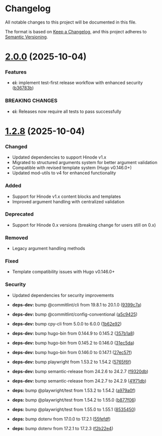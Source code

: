# Changelog

All notable changes to this project will be documented in this file.

The format is based on [Keep a Changelog](https://keepachangelog.com/en/1.0.0/),
and this project adheres to [Semantic Versioning](https://semver.org/spec/v2.0.0.html).

# [2.0.0](https://github.com/d-oit/hinode-mod-slideshow-gallery/compare/v1.2.8...v2.0.0) (2025-10-04)

### Features

* **ci:** implement test-first release workflow with enhanced security ([b36783b](https://github.com/d-oit/hinode-mod-slideshow-gallery/commit/b36783bc5060941e5a05a8ffafcb50c783123972))

### BREAKING CHANGES

* **ci:** Releases now require all tests to pass successfully

# [1.2.8](https://github.com/d-oit/hinode-mod-slideshow-gallery/compare/v1.2.7...v1.2.8) (2025-10-04)

### Changed
* Updated dependencies to support Hinode v1.x
* Migrated to structured arguments system for better argument validation
* Compatible with revised template system (Hugo v0.146.0+)
* Updated mod-utils to v4 for enhanced functionality

### Added
* Support for Hinode v1.x content blocks and templates
* Improved argument handling with centralized validation

### Deprecated
* Support for Hinode 0.x versions (breaking change for users still on 0.x)

### Removed
* Legacy argument handling methods

### Fixed
* Template compatibility issues with Hugo v0.146.0+

### Security
* Updated dependencies for security improvements

* **deps-dev:** bump @commitlint/cli from 19.8.1 to 20.1.0 ([9399c7a](https://github.com/d-oit/hinode-mod-slideshow-gallery/commit/9399c7a64c0d940a6cc9e68b85a0826363939ce0))
* **deps-dev:** bump @commitlint/config-conventional ([a5c9425](https://github.com/d-oit/hinode-mod-slideshow-gallery/commit/a5c9425db25d5e2fab49096ea1367330f3466156))
* **deps-dev:** bump cpy-cli from 5.0.0 to 6.0.0 ([1b62e92](https://github.com/d-oit/hinode-mod-slideshow-gallery/commit/1b62e9296b3ec672a52f715dee5c5edc6db8ca4f))
* **deps-dev:** bump hugo-bin from 0.144.9 to 0.145.2 ([357b1a8](https://github.com/d-oit/hinode-mod-slideshow-gallery/commit/357b1a8e63f4cc644aa3d1b9641543ab65f664f2))
* **deps-dev:** bump hugo-bin from 0.145.2 to 0.146.0 ([31ec5da](https://github.com/d-oit/hinode-mod-slideshow-gallery/commit/31ec5da0b40a6a28c042f06e241ebf852fe61163))
* **deps-dev:** bump hugo-bin from 0.146.0 to 0.147.1 ([27ec57f](https://github.com/d-oit/hinode-mod-slideshow-gallery/commit/27ec57fbb46cedc58c2969bcc3cf63025949085a))
* **deps-dev:** bump playwright from 1.53.2 to 1.54.2 ([5765f6f](https://github.com/d-oit/hinode-mod-slideshow-gallery/commit/5765f6fe6a358e19d7247597d6469ec4969534d9))
* **deps-dev:** bump semantic-release from 24.2.6 to 24.2.7 ([f9320db](https://github.com/d-oit/hinode-mod-slideshow-gallery/commit/f9320dbad713d793e1db8756c38711ae2194224c))
* **deps-dev:** bump semantic-release from 24.2.7 to 24.2.9 ([41f71db](https://github.com/d-oit/hinode-mod-slideshow-gallery/commit/41f71db13dbd3ff00293d36b988694eca2fcc797))
* **deps:** bump @playwright/test from 1.53.2 to 1.54.2 ([a979a0f](https://github.com/d-oit/hinode-mod-slideshow-gallery/commit/a979a0f01889507ea0dbd95b363ea52571bb5e24))
* **deps:** bump @playwright/test from 1.54.2 to 1.55.0 ([b877f06](https://github.com/d-oit/hinode-mod-slideshow-gallery/commit/b877f06a62c5b084b90531f569c5bda2395d2b3b))
* **deps:** bump @playwright/test from 1.55.0 to 1.55.1 ([8535450](https://github.com/d-oit/hinode-mod-slideshow-gallery/commit/85354507957c9169780ee7e7188f673a44edab32))
* **deps:** bump dotenv from 17.0.0 to 17.2.1 ([55fefdf](https://github.com/d-oit/hinode-mod-slideshow-gallery/commit/55fefdfc0085173a2285b783293c341477a3a987))
* **deps:** bump dotenv from 17.2.1 to 17.2.3 ([f2b22e4](https://github.com/d-oit/hinode-mod-slideshow-gallery/commit/f2b22e46ad53a47d44b1c72c42074f055de995db))
